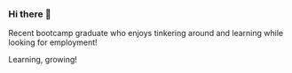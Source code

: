 ### Hi there 👋

Recent bootcamp graduate who enjoys tinkering around and learning while looking for employment!

Learning, growing!
